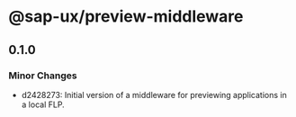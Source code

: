 # @sap-ux/preview-middleware

## 0.1.0

### Minor Changes

-   d2428273: Initial version of a middleware for previewing applications in a local FLP.
